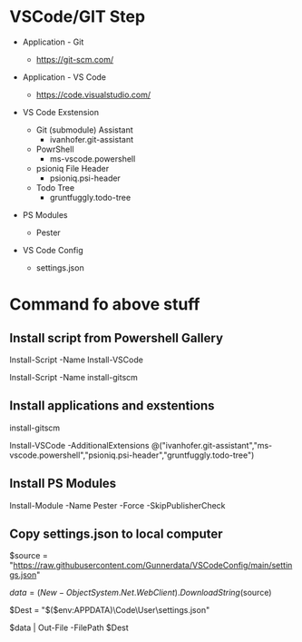 # VSCode/GIT Step

* Application - Git
  * https://git-scm.com/
  
* Application - VS Code
  * https://code.visualstudio.com/
  
* VS Code Exstension
    * Git (submodule) Assistant
        * ivanhofer.git-assistant
    * PowrShell
        * ms-vscode.powershell
    * psioniq File Header
        * psioniq.psi-header
    * Todo Tree
        * gruntfuggly.todo-tree

* PS Modules
  * Pester

* VS Code Config
    * settings.json

# Command fo above stuff

## Install script from Powershell Gallery

Install-Script -Name Install-VSCode

Install-Script -Name install-gitscm

## Install applications and exstentions

install-gitscm

Install-VSCode -AdditionalExtensions @("ivanhofer.git-assistant","ms-vscode.powershell","psioniq.psi-header","gruntfuggly.todo-tree")

## Install PS Modules

Install-Module -Name Pester -Force -SkipPublisherCheck

## Copy settings.json to local computer

$source = "https://raw.githubusercontent.com/Gunnerdata/VSCodeConfig/main/settings.json"

$data = (New-Object System.Net.WebClient).DownloadString($source)

$Dest = "$($env:APPDATA)\Code\User\settings.json"

$data | Out-File -FilePath $Dest


  

